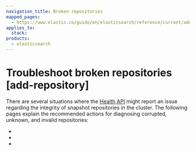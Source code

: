 ```yaml
---
navigation_title: Broken repositories
mapped_pages:
  - https://www.elastic.co/guide/en/elasticsearch/reference/current/add-repository.html
applies_to:
  stack:
products:
  - elasticsearch
---
```


# Troubleshoot broken repositories [add-repository]

There are several situations where the [Health API](https://www.elastic.co/docs/api/doc/elasticsearch/operation/operation-health-report) might report an issue regarding the integrity of snapshot repositories in the cluster. The following pages explain the recommended actions for diagnosing corrupted, unknown, and invalid repositories:

* [](diagnosing-corrupted-repositories.md)
* [](diagnosing-unknown-repositories.md)
* [](diagnosing-invalid-repositories.md)




